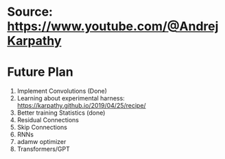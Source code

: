 # Source: https://www.youtube.com/@AndrejKarpathy

# Future Plan
1. Implement Convolutions (Done)
2. Learning about experimental harness: https://karpathy.github.io/2019/04/25/recipe/
3. Better training Statistics (done)
4. Residual Connections
5. Skip Connections
6. RNNs
7. adamw optimizer
8. Transformers/GPT
